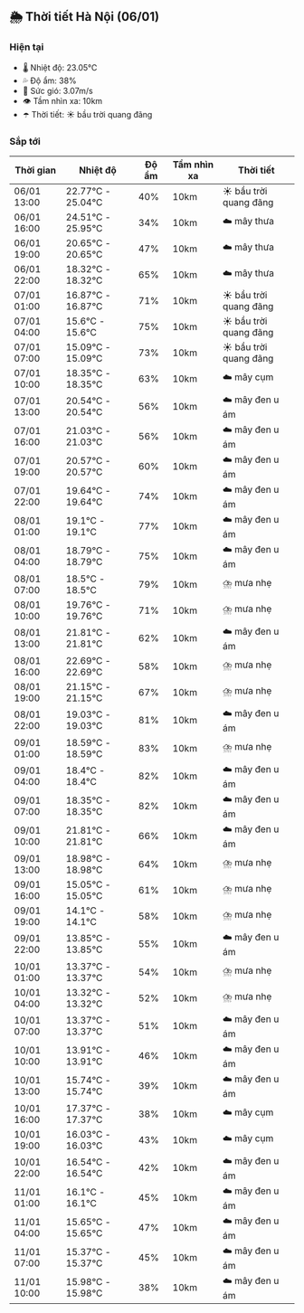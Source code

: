 ## 🌦️ Thời tiết Hà Nội (06/01)

### Hiện tại

- 🌡️ Nhiệt độ: 23.05℃
- 💦 Độ ẩm: 38%
- 💨 Sức gió: 3.07m/s
- 👁️ Tầm nhìn xa: 10km
- ☂️ Thời tiết: ☀️ bầu trời quang đãng

### Sắp tới

| Thời gian | Nhiệt độ | Độ ẩm | Tầm nhìn xa | Thời tiết |
| --- | --- | --- | --- | --- |
| 06/01 13:00 | 22.77℃ - 25.04℃ | 40% | 10km | ☀️ bầu trời quang đãng |
| 06/01 16:00 | 24.51℃ - 25.95℃ | 34% | 10km | ☁️ mây thưa |
| 06/01 19:00 | 20.65℃ - 20.65℃ | 47% | 10km | ☁️ mây thưa |
| 06/01 22:00 | 18.32℃ - 18.32℃ | 65% | 10km | ☁️ mây thưa |
| 07/01 01:00 | 16.87℃ - 16.87℃ | 71% | 10km | ☀️ bầu trời quang đãng |
| 07/01 04:00 | 15.6℃ - 15.6℃ | 75% | 10km | ☀️ bầu trời quang đãng |
| 07/01 07:00 | 15.09℃ - 15.09℃ | 73% | 10km | ☀️ bầu trời quang đãng |
| 07/01 10:00 | 18.35℃ - 18.35℃ | 63% | 10km | ☁️ mây cụm |
| 07/01 13:00 | 20.54℃ - 20.54℃ | 56% | 10km | ☁️ mây đen u ám |
| 07/01 16:00 | 21.03℃ - 21.03℃ | 56% | 10km | ☁️ mây đen u ám |
| 07/01 19:00 | 20.57℃ - 20.57℃ | 60% | 10km | ☁️ mây đen u ám |
| 07/01 22:00 | 19.64℃ - 19.64℃ | 74% | 10km | ☁️ mây đen u ám |
| 08/01 01:00 | 19.1℃ - 19.1℃ | 77% | 10km | ☁️ mây đen u ám |
| 08/01 04:00 | 18.79℃ - 18.79℃ | 75% | 10km | ☁️ mây đen u ám |
| 08/01 07:00 | 18.5℃ - 18.5℃ | 79% | 10km | ⛈️ mưa nhẹ |
| 08/01 10:00 | 19.76℃ - 19.76℃ | 71% | 10km | ⛈️ mưa nhẹ |
| 08/01 13:00 | 21.81℃ - 21.81℃ | 62% | 10km | ☁️ mây đen u ám |
| 08/01 16:00 | 22.69℃ - 22.69℃ | 58% | 10km | ⛈️ mưa nhẹ |
| 08/01 19:00 | 21.15℃ - 21.15℃ | 67% | 10km | ⛈️ mưa nhẹ |
| 08/01 22:00 | 19.03℃ - 19.03℃ | 81% | 10km | ☁️ mây đen u ám |
| 09/01 01:00 | 18.59℃ - 18.59℃ | 83% | 10km | ⛈️ mưa nhẹ |
| 09/01 04:00 | 18.4℃ - 18.4℃ | 82% | 10km | ☁️ mây đen u ám |
| 09/01 07:00 | 18.35℃ - 18.35℃ | 82% | 10km | ☁️ mây đen u ám |
| 09/01 10:00 | 21.81℃ - 21.81℃ | 66% | 10km | ☁️ mây đen u ám |
| 09/01 13:00 | 18.98℃ - 18.98℃ | 64% | 10km | ⛈️ mưa nhẹ |
| 09/01 16:00 | 15.05℃ - 15.05℃ | 61% | 10km | ⛈️ mưa nhẹ |
| 09/01 19:00 | 14.1℃ - 14.1℃ | 58% | 10km | ⛈️ mưa nhẹ |
| 09/01 22:00 | 13.85℃ - 13.85℃ | 55% | 10km | ☁️ mây đen u ám |
| 10/01 01:00 | 13.37℃ - 13.37℃ | 54% | 10km | ⛈️ mưa nhẹ |
| 10/01 04:00 | 13.32℃ - 13.32℃ | 52% | 10km | ⛈️ mưa nhẹ |
| 10/01 07:00 | 13.37℃ - 13.37℃ | 51% | 10km | ☁️ mây đen u ám |
| 10/01 10:00 | 13.91℃ - 13.91℃ | 46% | 10km | ☁️ mây đen u ám |
| 10/01 13:00 | 15.74℃ - 15.74℃ | 39% | 10km | ☁️ mây đen u ám |
| 10/01 16:00 | 17.37℃ - 17.37℃ | 38% | 10km | ☁️ mây cụm |
| 10/01 19:00 | 16.03℃ - 16.03℃ | 43% | 10km | ☁️ mây cụm |
| 10/01 22:00 | 16.54℃ - 16.54℃ | 42% | 10km | ☁️ mây đen u ám |
| 11/01 01:00 | 16.1℃ - 16.1℃ | 45% | 10km | ☁️ mây đen u ám |
| 11/01 04:00 | 15.65℃ - 15.65℃ | 47% | 10km | ☁️ mây đen u ám |
| 11/01 07:00 | 15.37℃ - 15.37℃ | 45% | 10km | ☁️ mây đen u ám |
| 11/01 10:00 | 15.98℃ - 15.98℃ | 38% | 10km | ☁️ mây đen u ám |
